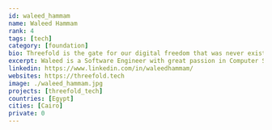 ```yaml
---
id: waleed_hammam
name: Waleed Hammam
rank: 4
tags: [tech]
category: [foundation]
bio: Threefold is the gate for our digital freedom that was never existed before, It gave me the chance to learn special technologies and has great people working there.
excerpt: Waleed is a Software Engineer with great passion in Computer Science and new technologies.
linkedin: https://www.linkedin.com/in/waleedhammam/
websites: https://threefold.tech
image: ./waleed_hammam.jpg
projects: [threefold_tech]
countries: [Egypt]
cities: [Cairo]
private: 0
---
```

